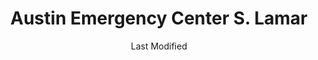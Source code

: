 ---
layout: location-page
date: Last Modified
description: "Local COVID-19 testing is available at Austin Emergency Center S. Lamar in Austin, Texas, USA."
permalink: "locations/texas/austin/austin-emergency-center-s-lamar/"
tags:
  - locations
  - texas
title: Austin Emergency Center S. Lamar
state: Texas
stateAbbr: TX
hood: "Austin"
address: "4015 S. Lamar Blvd."
city: "Austin"
zip: "78704"
mapUrl: "http://maps.apple.com/?q=Austin+Emergency+Center+S+Lamar&address=4015+S+Lamar+Blvd,Austin,Texas,78704"
locationType: Drive-thru
phone: "512-774-5780 "
website: "https://austiner.com/"
onlineBooking: true
closed: undefined
closedUpdate: April 16th, 2020
notes: "Open to all."
days: Everyday
hours: 8AM-8PM
ctaMessage: Schedule a test
ctaUrl: "https://austiner.com/"
---